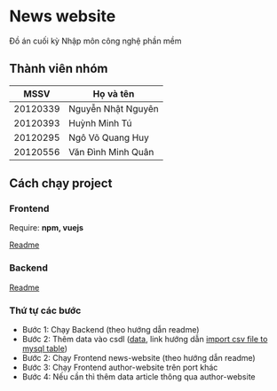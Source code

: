 # News website

Đồ án cuối kỳ Nhập môn công nghệ phần mềm

## Thành viên nhóm

| MSSV  | Họ và tên |
| ------------- | ------------- |
| 20120339  | Nguyễn Nhật Nguyên  |
| 20120393  | Huỳnh Minh Tú  |
| 20120295  | Ngô Võ Quang Huy  |
| 20120556  | Văn Đình Minh Quân  |

## Cách chạy project

### Frontend
Require: <b>npm, vuejs</b>

[Readme](/Frontend/news-website/README.md)

### Backend
[Readme](/Backend/Readme-Backend.md)

### Thứ tự các bước

- Bước 1: Chạy Backend (theo hướng dẫn readme)
- Bước 2: Thêm data vào csdl ([data](https://studenthcmusedu-my.sharepoint.com/:f:/g/personal/20120393_student_hcmus_edu_vn/EvZ8g_ChoipJgAhPHWTNiNQBCwMzY6MtSdjWditmw1PV-w?e=6GmlhO), link hướng dẫn [import csv file to mysql table](https://www.mysqltutorial.org/import-csv-file-mysql-table/))
- Bước 2: Chạy Frontend news-website (theo hướng dẫn readme)
- Bước 3: Chạy Frontend author-website trên port khác
- Bước 4: Nếu cần thì thêm data article thông qua author-website
